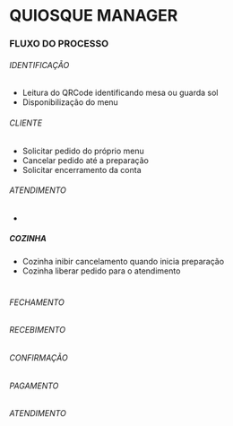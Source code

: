 # QUIOSQUE MANAGER



### FLUXO DO PROCESSO

 ###### IDENTIFICAÇÃO

 - Leitura do QRCode identificando mesa ou guarda sol
 - Disponibilização do menu

###### CLIENTE

 - Solicitar pedido do próprio menu
 - Cancelar pedido até a preparação
 - Solicitar encerramento da conta
 
###### ATENDIMENTO 

 - 
 
 ##### COZINHA
 
 - Cozinha inibir cancelamento quando inicia preparação
 - Cozinha liberar pedido para o atendimento
#
###### FECHAMENTO

###### RECEBIMENTO

###### CONFIRMAÇÃO

###### PAGAMENTO

###### ATENDIMENTO

